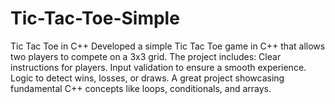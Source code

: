 # Tic-Tac-Toe-Simple
 Tic Tac Toe in C++ Developed a simple Tic Tac Toe game in C++ that allows two players to compete on a 3x3 grid. The project includes:  Clear instructions for players. Input validation to ensure a smooth experience. Logic to detect wins, losses, or draws. A great project showcasing fundamental C++ concepts like loops, conditionals, and arrays.
